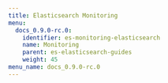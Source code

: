 ```yaml
---
title: Elasticsearch Monitoring
menu:
  docs_0.9.0-rc.0:
    identifier: es-monitoring-elasticsearch
    name: Monitoring
    parent: es-elasticsearch-guides
    weight: 45
menu_name: docs_0.9.0-rc.0
---
```

